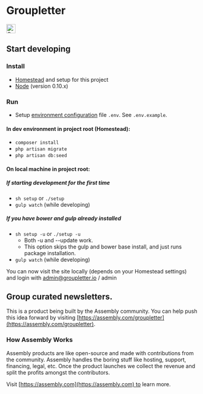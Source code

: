 # Groupletter

<a href="https://assembly.com/groupletter/bounties?utm_campaign=assemblage&utm_source=groupletter&utm_medium=repo_badge"><img src="https://asm-badger.herokuapp.com/groupletter/badges/tasks.svg" height="24px" alt="Open Tasks" /></a>

## Start developing

### Install

- [Homestead](http://laravel.com/docs/5.0/homestead) and setup for this project
- [Node](http://nodejs.org/download/) (version 0.10.x)

### Run

- Setup [environment configuration](http://laravel.com/docs/5.0/configuration) file `.env`. See `.env.example`.

#### In dev environment in project root (Homestead):
- `composer install`
- `php artisan migrate`
- `php artisan db:seed`

#### On local machine in project root:

##### If starting development for the *first time*
- `sh setup` or `./setup`
- `gulp watch` (while developing)

##### If you have bower and gulp *already installed*
- `sh setup -u` or `./setup -u`
  - Both -u and --update work.
  - This option skips the gulp and bower base install, and just runs package installation.
- `gulp watch` (while developing)

You can now visit the site locally (depends on your Homestead settings) and login with admin@groupletter.io / admin

## Group curated newsletters.

This is a product being built by the Assembly community. You can help push this idea forward by visiting [https://assembly.com/groupletter](https://assembly.com/groupletter).

### How Assembly Works

Assembly products are like open-source and made with contributions from the community. Assembly handles the boring stuff like hosting, support, financing, legal, etc. Once the product launches we collect the revenue and split the profits amongst the contributors.

Visit [https://assembly.com](https://assembly.com) to learn more.
